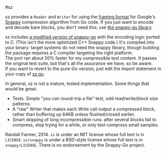 #sz

sz provides a `Reader` and `Writer` for using the [framing format][framing]
for Google's [Snappy][snappy] compression algorithm from Go code.  If you
just want to encode and decode bare blocks, you don't need this; use [the
snappy-go library][snappy-go].

sz includes [a modified version of snappy-go][cport] with the encoding logic
ported to C.  (This isn't the more optimized C++ Snappy code.) It's compiled 
into your binary: target systems do not need the snappy library, though 
building the package requires a C compiler targeting the right platform.  
The port ran about 50% faster for my compressible test content.  It passes
the original test suite, but that's all the assurance we have, so be aware.  
If you want to revert to the pure-Go version, just edit the import statement 
in your copy of [sz.go][szgo].

In general, sz is not a mature, tested implementation. Some things that
would be great:

* Tests. Simple "you can round-trip a file" test, odd read/write/block size
  patterns.
* A "raw" Writer that makes each Write call output a compressed block, rather
  than buffering up 64KB unless flushed/closed earlier.
* Smart skipping of long incompressible runs: after several blocks fail to
  compress, stop trying for a while, or only test-compress small samples.

Randall Farmer, 2014. `sz` is under an MIT license whose full text is in
`LICENSE`.  `sz/snappy` is under a BSD-style license whose full text is in
`snappy/LICENSE`.  There is no endorsement by the Snappy-Go project.

[framing]: https://code.google.com/p/snappy/source/browse/trunk/framing_format.txt
[snappy]: https://code.google.com/p/snappy/
[snappy-go]: https://code.google.com/p/snappy-go/
[cport]: https://github.com/twotwotwo/sz/tree/master/snappy/
[gipfeli]: https://github.com/google/gipfeli/
[szgo]: https://github.com/twotwotwo/sz/tree/master/sz.go

